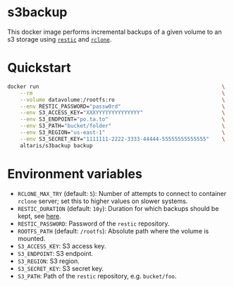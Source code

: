 s3backup
========

This docker image performs incremental backups of a given volume to an s3
storage using [`restic`](https://restic.readthedocs.io/en/latest/) and
[`rclone`](https://rclone.org/).

# Quickstart

```sh
docker run                                                          \
    --rm                                                            \
    --volume datavolume:/rootfs:ro                                  \
    --env RESTIC_PASSWORD="passw0rd"                                \
    --env S3_ACCESS_KEY="XXXYYYYYYYYYYYYYY"                         \
    --env S3_ENDPOINT="po.ta.to"                                    \
    --env S3_PATH="bucket/folder"                                   \
    --env S3_REGION="us-east-1"                                     \
    --env S3_SECRET_KEY="1111111-2222-3333-44444-55555555555555"    \
    altaris/s3backup backup
```

# Environment variables

* `RCLONE_MAX_TRY` (default: `5`): Number of attempts to connect to container
  `rclone` server; set this to higher values on slower systems.
* `RESTIC_DURATION` (default: `10y`): Duration for which backups should be
  kept, see
  [here](https://restic.readthedocs.io/en/latest/060_forget.html#removing-snapshots-according-to-a-policy).
* `RESTIC_PASSWORD`: Password of the `restic` repository.
* `ROOTFS_PATH` (default: `/rootfs`): Absolute path where the volume is
  mounted.
* `S3_ACCESS_KEY`: S3 access key.
* `S3_ENDPOINT`: S3 endpoint.
* `S3_REGION`: S3 region.
* `S3_SECRET_KEY`: S3 secret key.
* `S3_PATH`: Path of the `restic` repository, e.g. `bucket/foo`.
